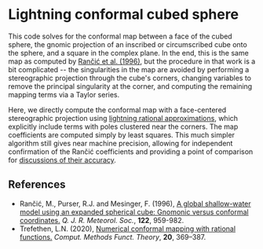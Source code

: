 # Lightning conformal cubed sphere

This code solves for the conformal map between a face of the cubed sphere, the gnomic projection of an inscribed or circumscribed cube onto the sphere, and a square in the complex plane.
In the end, this is the same map as computed by [Rančić et al. (1996)](https://doi.org/10.1002/qj.49712253209), but the procedure in that work is a bit complicated -- the singularities in the map are avoided by performing a stereographic projection through the cube's corners, changing variables to remove the principal singularity at the corner, and computing the remaining mapping terms via a Taylor series.

Here, we directly compute the conformal map with a face-centered stereographic projection using [lightning rational approximations](https://doi.org/10.1007/s40315-020-00325-w), which explicitly include terms with poles clustered near the corners.
The map coefficients are computed simply by least squares.
This much simpler algorithm still gives near machine precision, allowing for independent confirmation of the Rančić coefficients and providing a point of comparison for [discussions of their accuracy](https://github.com/CliMA/CubedSphere.jl/issues/15).


## References
- Rančić, M., Purser, R.J. and Mesinger, F. (1996), [A global shallow-water model using an expanded spherical cube: Gnomonic versus conformal coordinates.](https://doi.org/10.1002/qj.49712253209) _Q. J. R. Meteorol. Soc._, **122**, 959-982.
- Trefethen, L.N. (2020), [Numerical conformal mapping with rational functions.](https://doi.org/10.1007/s40315-020-00325-w) _Comput. Methods Funct. Theory_, **20**, 369–387.
